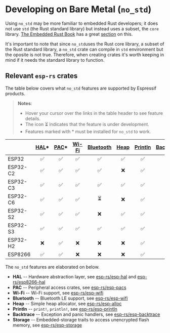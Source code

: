 # Developing on Bare Metal (`no_std`)

Using `no_std` may be more familiar to embedded Rust developers; it does not use `std` (the Rust standard library) but instead uses a subset, the `core` library. [The Embedded Rust Book][embedded-rust-book] has a great [section][embedded-rust-book-no-std] on this.

It's important to note that since `no_std`uses the Rust core library, a subset of the Rust standard library,  a `no_std` crate can compile in `std` environment but the oposite is not true. Therefore, when creating crates it's worth keeping in mind if it needs the standard library to function.


[embedded-rust-book]: https://docs.rust-embedded.org/
[embedded-rust-book-no-std]: https://docs.rust-embedded.org/book/intro/no-std.html


## Relevant `esp-rs` crates

The table below covers what `no_std` features are supported by Espressif products.

> **Notes**:
>
> - Hover your cursor over the links in the table header to see feature details.
> - The icon ⏳ indicates that the feature is under development.
> - Features marked with * must be installed for `no_std` to work.

|         | [HAL][esp-rs/esp-hal]* | [PAC][esp-rs/esp-pacs]* | [Wi-Fi][esp-rs/esp-wifi] | [Bluetooth][esp-rs/esp-wifi] | [Heap][esp-rs/esp-alloc] | [Println][esp-rs/esp-println] | [Backtrace][esp-rs/esp-backtrace] | [Storage][esp-rs/esp-storage] |
| -------- | :---: | :---: | :---: | :---: | :---: | :---: | :---: | :---: |
|  ESP32   |   ✅   |   ✅   |   ✅   |   ✅   |   ✅   |   ✅   |   ✅   |   ✅   |
| ESP32-C2 |   ✅   |   ✅   |   ✅   |   ✅   |   ❌   |   ✅   |   ✅   |   ✅   |
| ESP32-C3 |   ✅   |   ✅   |   ✅   |   ✅   |   ✅   |   ✅   |   ✅   |   ✅   |
| ESP32-C6 |   ✅   |   ✅   |   ✅   |   ⏳   |   ❌   |   ✅   |   ✅   |   ❌   |
| ESP32-S2 |   ✅   |   ✅   |   ✅   |   ❌   |   ✅   |   ✅   |   ✅   |   ✅   |
| ESP32-S3 |   ✅   |   ✅   |   ✅   |   ✅   |   ✅   |   ✅   |   ✅   |   ✅   |
| ESP32-H2 |   ❌   |   ✅   |   ❌   |   ❌   |   ❌   |   ✅   |   ❌   |   ❌   |
| ESP8266  |   ✅   |   ✅   |   ❌   |   ❌   |   ❌   |   ✅   |   ❌   |   ❌   |

The `no_std` features are elaborated on below.

- **HAL** -- Hardware abstraction layer, see [esp-rs/esp-hal] and [esp-rs/esp8266-hal]
- **PAC** -- Peripheral access crates, see [esp-rs/esp-pacs]
- **Wi-Fi** -- Wi-Fi support, see [esp-rs/esp-wifi]
- **Bluetooth** -- Bluetooth LE support, see [esp-rs/esp-wifi]
- **Heap** -- Simple heap allocator, see [esp-rs/esp-alloc]
- **Println** -- `print!`, `println!`, see [esp-rs/esp-println]
- **Backtrace** -- Exception and panic handlers, see [esp-rs/esp-backtrace]
- **Storage**  -- Embedded-storage traits to access unencrypted flash memory, see [esp-rs/esp-storage]


[esp-rs/esp-hal]: https://github.com/esp-rs/esp-hal "Hardware abstraction layer"
[esp-rs/esp8266-hal]: https://github.com/esp-rs/esp8266-hal
[esp-rs/esp-pacs]: https://github.com/esp-rs/esp-pacs "Peripheral access crates"
[esp-rs/esp-wifi]: https://github.com/esp-rs/esp-wifi "Wi-Fi and Bluetooth LE support"
[esp-rs/esp-alloc]: https://github.com/esp-rs/esp-alloc "Simple heap allocator"
[esp-rs/esp-println]: https://github.com/esp-rs/esp-println "print!, println!"
[esp-rs/esp-backtrace]: https://github.com/esp-rs/esp-backtrace "Exception and panic handlers"
[esp-rs/esp-storage]: https://github.com/esp-rs/esp-storage "Embedded-storage traits to access unencrypted flash memory"


